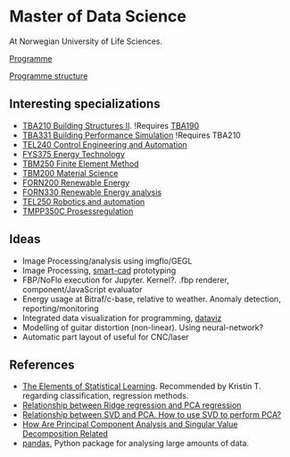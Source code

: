 
# Master of Data Science

At Norwegian University of Life Sciences.

[Programme](https://www.nmbu.no/en/studies/study-options/master/master-of-science-in-data-science)

[Programme structure](https://www.nmbu.no/en/studies/study-options/master/master-of-science-in-data-science/programme-structure)

## Interesting specializations

* [TBA210 Building Structures II](https://www.nmbu.no/course/TBA210).
!Requires [TBA190](https://www.nmbu.no/course/TBA190)
* [TBA331 Building Performance Simulation](https://www.nmbu.no/course/TBA331)
!Requires TBA210
* [TEL240 Control Engineering and Automation](https://www.nmbu.no/course/tel240)
* [FYS375 Energy Technology](https://www.nmbu.no/emne/FYS375)
* [TBM250 Finite Element Method](https://www.nmbu.no/emne/TBM250)
* [TBM200 Material Science](https://www.nmbu.no/emne/TBM200)
* [FORN200 Renewable Energy](https://www.nmbu.no/emne/FORN200)
* [FORN330 Renewable Energy analysis](https://www.nmbu.no/emne/FORN330)
* [TEL250 Robotics and automation](https://www.nmbu.no/emne/TEL250)
* [TMPP350C Prosessregulation](https://www.nmbu.no/emne/TMPP350C)


## Ideas

* Image Processing/analysis using imgflo/GEGL
* Image Processing, [smart-cad](https://github.com/jonnor/projects/tree/master/smart-cad) prototyping
* FBP/NoFlo execution for Jupyter. Kernel?. .fbp renderer, component/JavaScript evaluator
* Energy usage at Bitraf/c-base, relative to weather. Anomaly detection, reporting/monitoring
* Integrated data visualization for programming, [dataviz](https://github.com/jonnor/projects/tree/master/introspectable-computing/dataviz)
* Modelling of guitar distortion (non-linear). Using neural-network? 
* Automatic part layout of useful for CNC/laser

## References

* [The Elements of Statistical Learning](https://web.stanford.edu/~hastie/Papers/ESLII.pdf).
Recommended by Kristin T. regarding classification, regression methods.
* [Relationship between Ridge regression and PCA regression](https://stats.stackexchange.com/questions/81395/relationship-between-ridge-regression-and-pca-regression)
* [Relationship between SVD and PCA. How to use SVD to perform PCA?](https://stats.stackexchange.com/questions/134282/relationship-between-svd-and-pca-how-to-use-svd-to-perform-pca)
* [How Are Principal Component Analysis and Singular Value Decomposition Related](https://intoli.com/blog/pca-and-svd/)
* [pandas](http://pandas.pydata.org/), Python package for analysing large amounts of data.
